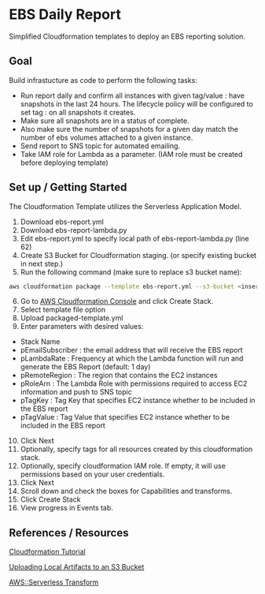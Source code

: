 
# EBS Daily Report

Simplified Cloudformation templates to deploy an EBS reporting solution.

## Goal

Build infrastucture as code to perform the following tasks:

* Run report daily and confirm all instances with given tag/value <key>: <value> have snapshots in the last 24 hours.  The lifecycle policy will be configured to set tag <key>:<value> on all snapshots it creates.
* Make sure all snapshots are in a status of complete.
* Also make sure the number of snapshots for a given day match the number of ebs volumes attached to a given instance.
* Send report to SNS topic for automated emailing.
* Take IAM role for Lambda as a parameter. (IAM role must be created before deploying template)

## Set up / Getting Started

The Cloudformation Template utilizes the Serverless Application Model.

1. Download ebs-report.yml
2. Download ebs-report-lambda.py
3. Edit ebs-report.yml to specify local path of ebs-report-lambda.py (line 62)
4. Create S3 Bucket for Cloudformation staging. (or specify existing bucket in next step.)
5. Run the following command (make sure to replace s3 bucket name):

```bash
aws cloudformation package --template ebs-report.yml --s3-bucket <insert s3 bucket name here> --output-template-file packaged-template.yml
```

6. Go to [AWS Cloudformation Console](https://console.aws.amazon.com/cloudformation) and click Create Stack.
7. Select template file option
8. Upload packaged-template.yml
9. Enter parameters with desired values:

* Stack Name
* pEmailSubscriber : the email address that will receive the EBS report
* pLambdaRate : Frequency at which the Lambda function will run and generate the EBS Report (default: 1 day)
* pRemoteRegion : The region that contains the EC2 instances
* pRoleArn : The Lambda Role with permissions required to access EC2 information and push to SNS topic
* pTagKey : Tag Key that specifies EC2 instance whether to be included in the EBS report
* pTagValue : Tag Value that specifies EC2 instance whether to be included in the EBS report

10. Click Next
11. Optionally, specify tags for all resources created by this cloudformation stack.
12. Optionally, specify cloudformation IAM role. If empty, it will use permissions based on your user credentials.
13. Click Next
14. Scroll down and check the boxes for Capabilities and transforms.
15. Click Create Stack
16. View progress in Events tab.

## References / Resources

[Cloudformation Tutorial](https://docs.aws.amazon.com/AWSCloudFormation/latest/UserGuide/GettingStarted.Walkthrough.html)

[Uploading Local Artifacts to an S3 Bucket](https://docs.aws.amazon.com/AWSCloudFormation/latest/UserGuide/using-cfn-cli-package.html)

[AWS::Serverless Transform](https://docs.aws.amazon.com/AWSCloudFormation/latest/UserGuide/transform-aws-serverless.html)
